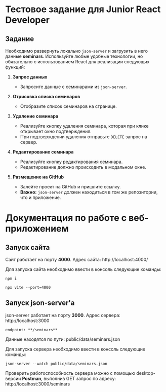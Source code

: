 # Тестовое задание для Junior React Developer

## Задание

Необходимо развернуть локально `json-server` и загрузить в него данные **seminars**. Используйте любые удобные технологии, но обязательно с использованием React для реализации следующих функций:

1. **Запрос данных**

    - Запросите данные с семинарами из `json-server`.

2. **Отрисовка списка семинаров**

    - Отобразите список семинаров на странице.

3. **Удаление семинара**

    - Реализуйте кнопку удаления семинара, которая при клике открывает окно подтверждения.
    - При подтверждении удаления отправьте `DELETE` запрос на сервер.

4. **Редактирование семинара**

    - Реализуйте кнопку редактирования семинара.
    - Редактирование должно происходить в модальном окне.

5. **Размещение на GitHub**
    - Залейте проект на GitHub и пришлите ссылку.
    - **Важно:** `json-server` должен находиться в том же репозитории, что и приложение.

# Документация по работе с веб-приложением

## Запуск сайта

Сайт работает на порту **4000**. Адрес сайта: http://localhost:4000/

Для запуска сайта необходимо ввести в консоль следующие команды:

`npm i`

`npx vite --port=4000`

## Запуск json-server'а

json-server работает на порту **3000**. Адрес сервера: http://localhost:3000

`endpoint: **/seminars**`

Данные находятся по пути: public/data/seminars.json

Для запуска сервера необходимо ввести в консоль следующие команды:

`json-server --watch public/data/seminars.json`

Проверить работоспособность сервера можно с помощью desktop-версии **Postman**, выполнив GET запрос по адресу: http://localhost:3000/seminars
